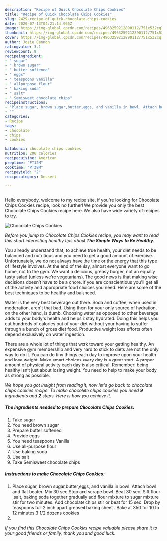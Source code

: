 ```yaml
---
description: "Recipe of Quick Chocolate Chips Cookies"
title: "Recipe of Quick Chocolate Chips Cookies"
slug: 2429-recipe-of-quick-chocolate-chips-cookies
date: 2020-07-13T04:21:14.965Z
image: https://img-global.cpcdn.com/recipes/4963259212890112/751x532cq70/chocolate-chips-cookies-recipe-main-photo.jpg
thumbnail: https://img-global.cpcdn.com/recipes/4963259212890112/751x532cq70/chocolate-chips-cookies-recipe-main-photo.jpg
cover: https://img-global.cpcdn.com/recipes/4963259212890112/751x532cq70/chocolate-chips-cookies-recipe-main-photo.jpg
author: Josie Cannon
ratingvalue: 3.1
reviewcount: 9
recipeingredient:
- " sugar"
- " brown sugar"
- " butter softened"
- " eggs"
- " teaspoons Vanilla"
- " allpurpose flour"
- " baking soda"
- " salt"
- " Semisweet chocolate chips"
recipeinstructions:
- "Place sugar, brown sugar,butter,eggs, and vanilla in bowl. Attach bowl and flat beater. Mix 30 sec.Stop and scrape bowl. Beat 30 sec. Sift flour ,salt, baking soda together gradually add flour mixture to sugar mixture stir for two minutes. Add chocolate chips stir or beat for 15 sec. Drop by teaspoons full 2 inch apart greased baking sheet . Bake at 350 for 10 to 12 minutes.3 1/2 dozens cookies"
- ""
categories:
- Recipe
tags:
- chocolate
- chips
- cookies

katakunci: chocolate chips cookies 
nutrition: 206 calories
recipecuisine: American
preptime: "PT12M"
cooktime: "PT38M"
recipeyield: "2"
recipecategory: Dessert

---
```

<br>
Hello everybody, welcome to my recipe site, if you're looking for Chocolate Chips Cookies recipe, look no further! We provide you only the best Chocolate Chips Cookies recipe here. We also have wide variety of recipes to try.
<br>


![Chocolate Chips Cookies](https://img-global.cpcdn.com/recipes/4963259212890112/751x532cq70/chocolate-chips-cookies-recipe-main-photo.jpg)

<i>Before you jump to Chocolate Chips Cookies recipe, you may want to read this short interesting healthy tips about <strong>The Simple Ways to Be Healthy</strong>.</i>

You already understand that, to achieve true health, your diet needs to be balanced and nutritious and you need to get a good amount of exercise. Unfortunately, we do not always have the time or the energy that this type of lifestyle involves. At the end of the day, almost everyone want to go home, not to the gym. We want a delicious, greasy burger, not an equally tasty salad (unless we’re vegetarians). The good news is that making wise decisions doesn’t have to be a chore. If you are conscientious you'll get all of the activity and appropriate food choices you need. Here are some of the best techniques to be healthy and balanced.

Water is the very best beverage out there. Soda and coffee, when used in moderation, aren't that bad. Using them for your only source of hydration, on the other hand, is dumb. Choosing water as opposed to other beverage adds to your body's health and helps it stay hydrated. Doing this helps you cut hundreds of calories out of your diet without your having to suffer through a bunch of gross diet food. Productive weight loss efforts often depend exclusively on water ingestion.

There are a whole lot of things that work toward your getting healthy. An expensive gym membership and very hard to stick to diets are not the only way to do it. You can do tiny things each day to improve upon your health and lose weight. Make smart choices every day is a great start. A proper amount of physical activity each day is also critical. Remember: being healthy isn’t just about losing weight. You need to help to make your body as strong as possible. 


<i>We hope you got insight from reading it, now let's go back to chocolate chips cookies recipe. To make chocolate chips cookies you need <strong>9</strong> ingredients and <strong>2</strong> steps. Here is how you achieve it.
</i>

##### The ingredients needed to prepare Chocolate Chips Cookies:

1. Take  sugar
1. You need  brown sugar
1. Prepare  butter softened
1. Provide  eggs
1. You need  teaspoons Vanilla
1. Use  all-purpose flour
1. Use  baking soda
1. Use  salt
1. Take  Semisweet chocolate chips


##### Instructions to make Chocolate Chips Cookies:

1. Place sugar, brown sugar,butter,eggs, and vanilla in bowl. Attach bowl and flat beater. Mix 30 sec.Stop and scrape bowl. Beat 30 sec. Sift flour ,salt, baking soda together gradually add flour mixture to sugar mixture stir for two minutes. Add chocolate chips stir or beat for 15 sec. Drop by teaspoons full 2 inch apart greased baking sheet . Bake at 350 for 10 to 12 minutes.3 1/2 dozens cookies
1. 


<i>If you find this Chocolate Chips Cookies recipe valuable please share it to your good friends or family, thank you and good luck.</i>
